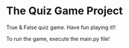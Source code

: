 # The Quiz Game Project

True & False quiz game. Have fun playing it!!

To run the game, execute the main.py file!